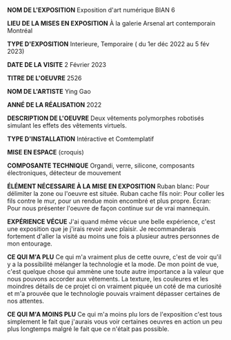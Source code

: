 **NOM DE L'EXPOSITION**
Exposition d'art numérique BIAN 6

**LIEU DE LA MISES EN EXPOSITION**
À la galerie Arsenal art contemporain Montréal 

**TYPE D'EXPOSITION**
Interieure, Temporaire ( du 1er déc 2022 au 5 fév 2023)

**DATE DE LA VISITE**
2 Février 2023

**TITRE DE L'OEUVRE**
2526

**NOM DE L'ARTISTE**
Ying Gao

**ANNÉ DE LA RÉALISATION**
2022

**DESCRIPTION DE L'OEUVRE**
Deux vêtements polymorphes robotisés simulant les effets des vêtements virtuels.

**TYPE D'INSTALLATION**
Intéractive et Comtemplatif

**MISE EN ESPACE**
(croquis)

**COMPOSANTE TECHNIQUE**
Organdi, verre, silicone, composants électroniques, détecteur de mouvement

**ÉLÉMENT NÉCESSAIRE À LA MISE EN EXPOSITION**
Ruban blanc: Pour délimiter la zone ou l'oeuvre est située.
Ruban cache fils noir: Pour coller les fils contre le mur, pour un rendue moin encombré et plus propre.
Écran: Pour nous présenter l'oeuvre de façon continue sur de vrai mannequin.

**EXPÉRIENCE VÉCUE**
J'ai quand même vécue une belle expérience, c'est une exposition que je j'irais revoir avec plaisir. Je recommanderais fortement d'aller la visité au moins une fois a plusieur autres personnes de mon entourage.

**CE QUI M'A PLU**
Ce qui m'a vraiment plus de cette ouvre, c'est de voir qu'il y a la possibilité mélanger la technologie et la mode. De mon point de vue, c'est quelque chose qui ammène une toute autre importance a la valeur que nous pouvons accorder aux vêtements. La texture, les couleures et les moindres détails de ce projet ci on vraiment piquée un coté de ma curiosité et m'a prouvée que le technologie pouvais vraiment dépasser certaines de nos attentes.

**CE QUI M'A MOINS PLU**
Ce qui m'a moins plu lors de l'exposition c'est tous simplement le fait que j'aurais vous voir certaines oeuvres en action un peu plus longtemps malgré le fait que ce n'était pas possible.
